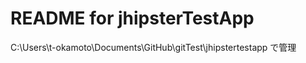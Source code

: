README for jhipsterTestApp
==========================

C:\Users\t-okamoto\Documents\GitHub\gitTest\jhipstertestapp
で管理